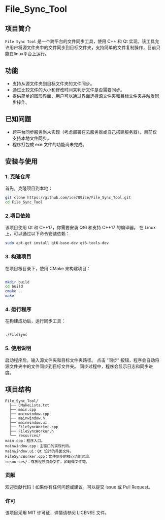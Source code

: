 # File_Sync_Tool
## 项目简介

`File Sync Tool` 是一个跨平台的文件同步工具，使用 C++ 和 Qt 实现。该工具允许用户将源文件夹中的文件同步到目标文件夹，支持简单的文件复制操作，目前只能在linux平台上运行。

## 功能

- 支持从源文件夹到目标文件夹的文件同步。
- 通过比较文件的大小和修改时间来判断文件是否需要同步。
- 提供简单的图形界面，用户可以通过界面选择源文件夹和目标文件夹并触发同步操作。
## 已知问题

- 跨平台同步服务尚未实现（考虑部署在云服务器或自己搭建服务器），目前仅支持本地文件同步。
- 程序打包成 exe 文件的功能尚未完成。

## 安装与使用

### 1. 克隆仓库

首先，克隆项目到本地：

```bash
git clone https://github.com/ice789ice/File_Sync_Tool.git
cd File_Sync_Tool
```

### 2.项目依赖

该项目使用 Qt 和 C++17，你需要安装 Qt6 和支持 C++17 的编译器。
在 Linux 上，可以通过以下命令安装依赖：

```Bash
sudo apt-get install qt6-base-dev qt6-tools-dev
```
### 3. 构建项目
在项目根目录下，使用 CMake 来构建项目：
```Bash

mkdir build
cd build
cmake ..
make
```
### 4. 运行程序
在构建成功后，运行同步工具：

```Bash

./FileSync
```
### 5. 使用说明
启动程序后，输入源文件夹和目标文件夹路径。
点击 “同步” 按钮，程序会自动将源文件夹中的文件同步到目标文件夹。
同步过程中，程序会显示日志和同步进度。

## 项目结构
```tree
File_Sync_Tool/
  ├── CMakeLists.txt
  ├── main.cpp
  ├── mainwindow.cpp
  ├── mainwindow.h
  ├── mainwindow.ui
  ├── FileSyncWorker.cpp
  ├── FileSyncWorker.h
  └── resources/
main.cpp：程序入口。
mainwindow.cpp：主窗口的实现代码。
mainwindow.ui：Qt 设计的界面文件。
FileSyncWorker.cpp：文件同步的核心功能实现。
resources/：存放程序资源文件，如翻译文件等。
```
### 贡献
欢迎贡献代码！如果你有任何问题或建议，可以提交 Issue 或 Pull Request。

### 许可
该项目采用 MIT 许可证，详情请参阅 LICENSE 文件。
